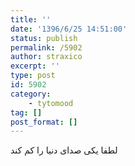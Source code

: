 ```yaml
---
title: ''
date: '1396/6/25 14:51:00'
status: publish
permalink: /5902
author: straxico
excerpt: ''
type: post
id: 5902
category:
    - tytomood
tag: []
post_format: []
---
```

لطفا یکی صدای دنیا را کم کند